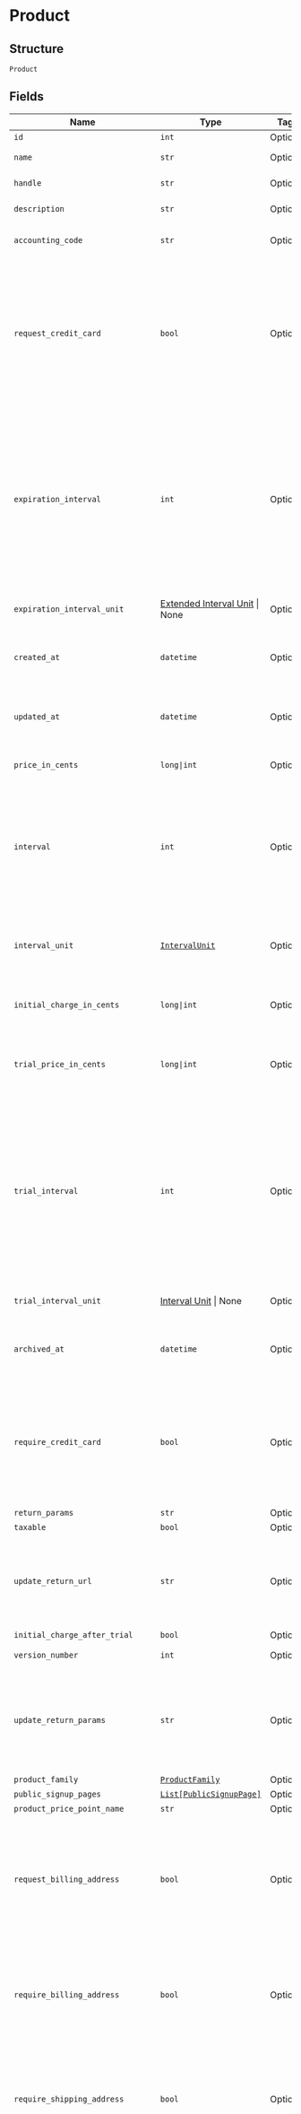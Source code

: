 
# Product

## Structure

`Product`

## Fields

| Name | Type | Tags | Description |
|  --- | --- | --- | --- |
| `id` | `int` | Optional | - |
| `name` | `str` | Optional | The product name |
| `handle` | `str` | Optional | The product API handle |
| `description` | `str` | Optional | The product description |
| `accounting_code` | `str` | Optional | E.g. Internal ID or SKU Number |
| `request_credit_card` | `bool` | Optional | Deprecated value that can be ignored unless you have legacy hosted pages. For Public Signup Page users, please read this attribute from under the signup page. |
| `expiration_interval` | `int` | Optional | A numerical interval for the length a subscription to this product will run before it expires. See the description of interval for a description of how this value is coupled with an interval unit to calculate the full interval |
| `expiration_interval_unit` | [Extended Interval Unit](../../doc/models/extended-interval-unit.md) \| None | Optional | This is a container for one-of cases. |
| `created_at` | `datetime` | Optional | Timestamp indicating when this product was created |
| `updated_at` | `datetime` | Optional | Timestamp indicating when this product was last updated |
| `price_in_cents` | `long\|int` | Optional | The product price, in integer cents |
| `interval` | `int` | Optional | The numerical interval. i.e. an interval of ‘30’ coupled with an interval_unit of day would mean this product would renew every 30 days |
| `interval_unit` | [`IntervalUnit`](../../doc/models/interval-unit.md) | Optional | A string representing the interval unit for this product, either month or day |
| `initial_charge_in_cents` | `long\|int` | Optional | The up front charge you have specified. |
| `trial_price_in_cents` | `long\|int` | Optional | The price of the trial period for a subscription to this product, in integer cents. |
| `trial_interval` | `int` | Optional | A numerical interval for the length of the trial period of a subscription to this product. See the description of interval for a description of how this value is coupled with an interval unit to calculate the full interval |
| `trial_interval_unit` | [Interval Unit](../../doc/models/interval-unit.md) \| None | Optional | This is a container for one-of cases. |
| `archived_at` | `datetime` | Optional | Timestamp indicating when this product was archived |
| `require_credit_card` | `bool` | Optional | Boolean that controls whether a payment profile is required to be entered for customers wishing to sign up on this product. |
| `return_params` | `str` | Optional | - |
| `taxable` | `bool` | Optional | - |
| `update_return_url` | `str` | Optional | The url to which a customer will be returned after a successful account update |
| `initial_charge_after_trial` | `bool` | Optional | - |
| `version_number` | `int` | Optional | The version of the product |
| `update_return_params` | `str` | Optional | The parameters will append to the url after a successful account update. See [help documentation](https://help.chargify.com/products/product-editing.html#return-parameters-after-account-update) |
| `product_family` | [`ProductFamily`](../../doc/models/product-family.md) | Optional | - |
| `public_signup_pages` | [`List[PublicSignupPage]`](../../doc/models/public-signup-page.md) | Optional | - |
| `product_price_point_name` | `str` | Optional | - |
| `request_billing_address` | `bool` | Optional | A boolean indicating whether to request a billing address on any Self-Service Pages that are used by subscribers of this product. |
| `require_billing_address` | `bool` | Optional | A boolean indicating whether a billing address is required to add a payment profile, especially at signup. |
| `require_shipping_address` | `bool` | Optional | A boolean indicating whether a shipping address is required for the customer, especially at signup. |
| `tax_code` | `str` | Optional | A string representing the tax code related to the product type. This is especially important when using the Avalara service to tax based on locale. This attribute has a max length of 10 characters. |
| `default_product_price_point_id` | `int` | Optional | - |
| `use_site_exchange_rate` | `bool` | Optional | - |
| `item_category` | `str` | Optional | One of the following: Business Software, Consumer Software, Digital Services, Physical Goods, Other |
| `product_price_point_id` | `int` | Optional | - |
| `product_price_point_handle` | `str` | Optional | - |

## Example (as JSON)

```json
{
  "id": 180,
  "name": "name4",
  "handle": "handle0",
  "description": "description4",
  "accounting_code": "accounting_code0"
}
```

